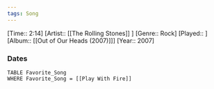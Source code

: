 ```yaml
---
tags: Song  
---
```

[Time:: 2:14]
[Artist:: [[The Rolling Stones]] ]
[Genre:: Rock]
[Played:: ]
[Album:: [[Out of Our Heads (2007)]]]
[Year:: 2007]
### Dates
````dataview
TABLE Favorite_Song
WHERE Favorite_Song = [[Play With Fire]]
````